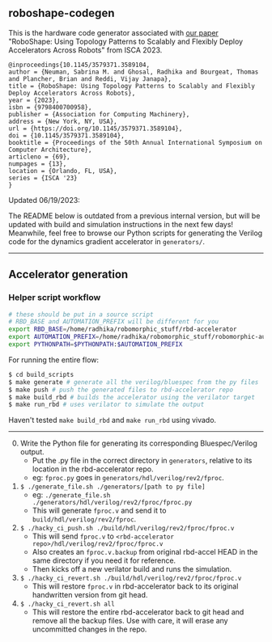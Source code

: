 ## roboshape-codegen

This is the hardware code generator associated with [our paper](https://dl.acm.org/doi/10.1145/3579371.3589104)
"RoboShape: Using Topology Patterns to Scalably and Flexibly Deploy Accelerators Across Robots"
from ISCA 2023.
```
@inproceedings{10.1145/3579371.3589104,
author = {Neuman, Sabrina M. and Ghosal, Radhika and Bourgeat, Thomas and Plancher, Brian and Reddi, Vijay Janapa},
title = {RoboShape: Using Topology Patterns to Scalably and Flexibly Deploy Accelerators Across Robots},
year = {2023},
isbn = {9798400700958},
publisher = {Association for Computing Machinery},
address = {New York, NY, USA},
url = {https://doi.org/10.1145/3579371.3589104},
doi = {10.1145/3579371.3589104},
booktitle = {Proceedings of the 50th Annual International Symposium on Computer Architecture},
articleno = {69},
numpages = {13},
location = {Orlando, FL, USA},
series = {ISCA '23}
}
```

Updated 06/19/2023:

The README below is outdated from a previous internal version, but will be
updated with build and simulation instructions in the next few days! Meanwhile, feel free to browse our Python scripts
for generating the Verilog code for the dynamics gradient accelerator
in `generators/`.

---

## Accelerator generation

### Helper script workflow

```bash
# these should be put in a source script
# RBD_BASE and AUTOMATION_PREFIX will be different for you
export RBD_BASE=/home/radhika/robomorphic_stuff/rbd-accelerator
export AUTOMATION_PREFIX=/home/radhika/robomorphic_stuff/robomorphic-automation/scripts
export PYTHONPATH=$PYTHONPATH:$AUTOMATION_PREFIX
```

For running the entire flow:
```bash
$ cd build_scripts
$ make generate # generate all the verilog/bluespec from the py files
$ make push # push the generated files to rbd-accelerator repo
$ make build_rbd # builds the accelerator using the verilator target
$ make run_rbd # uses verilator to simulate the output
```

Haven't tested `make build_rbd` and `make run_rbd` using vivado.

---

0. Write the Python file for generating its corresponding Bluespec/Verilog output.
    * Put the .py file in the correct directory in `generators`, relative to its location in the rbd-accelerator repo.
    * eg: `fproc.py` goes in `generators/hdl/verilog/rev2/fproc`.
1. `$ ./generate_file.sh ./generators/[path to py file]`
    * eg: `./generate_file.sh ./generators/hdl/verilog/rev2/fproc/fproc.py`
    * This will generate `fproc.v` and send it to `build/hdl/verilog/rev2/fproc`.
2. `$ ./hacky_ci_push.sh ./build/hdl/verilog/rev2/fproc/fproc.v`
    * This will send `fproc.v` to `<rbd-accelerator repo>/hdl/verilog/rev2/fproc/fproc.v`
    * Also creates an `fproc.v.backup` from original rbd-accel HEAD in the same directory if you need it for reference.
    * Then kicks off a new verilator build and runs the simulation.
3. `$ ./hacky_ci_revert.sh ./build/hdl/verilog/rev2/fproc/fproc.v`
    * This will restore `fproc.v` in rbd-accelerator back to its original handwritten version from git head.
4. `$ ./hacky_ci_revert.sh all`
    * This will restore the entire rbd-accelerator back to git head and remove all the backup files. Use with care, it will erase any uncommitted changes in the repo.
